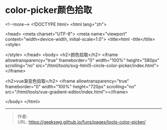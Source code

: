 # color-picker颜色拾取

&lt;!--more--&gt;
&lt;!DOCTYPE html&gt;
&lt;html lang=&#34;zh&#34;&gt;

&lt;head&gt;
  &lt;meta charset=&#34;UTF-8&#34;&gt;
  &lt;meta name=&#34;viewport&#34; content=&#34;width=device-width, initial-scale=1.0&#34;&gt;
  &lt;title&gt;html -title&lt;/title&gt;
  &lt;style&gt;
    
  &lt;/style&gt;
&lt;/head&gt;
&lt;body&gt;
  &lt;h2&gt;颜色拾取&lt;/h2&gt;
  &lt;iframe allowtransparency=&#34;true&#34; frameborder=&#34;0&#34; width=&#34;100%&#34; height=&#34;580px&#34; scrolling=&#34;no&#34; src=&#34;/html/tools/svg-html5-circle-color-picker/index.html&#34;&gt;&lt;/iframe&gt;

  &lt;h2&gt;vue渐变色拾取&lt;/h2&gt;
  &lt;iframe allowtransparency=&#34;true&#34; frameborder=&#34;0&#34; width=&#34;100%&#34; height=&#34;720px&#34; scrolling=&#34;no&#34; src=&#34;/html/tools/vue-gradient-editor/index.html&#34;&gt;&lt;/iframe&gt;

&lt;/body&gt;
&lt;/html&gt;

---

> 作者:   
> URL: https://geekswg.github.io/funs/pages/tools-color-picker/  

